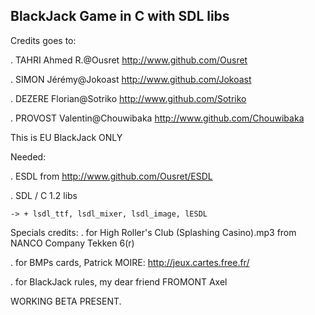 ﻿BlackJack Game in C with SDL libs
----------------------------------

Credits goes to:

. TAHRI Ahmed R.@Ousret http://www.github.com/Ousret

. SIMON Jérémy@Jokoast http://www.github.com/Jokoast

. DEZERE Florian@Sotriko http://www.github.com/Sotriko

. PROVOST Valentin@Chouwibaka http://www.github.com/Chouwibaka

This is EU BlackJack ONLY

Needed:

. ESDL from http://www.github.com/Ousret/ESDL

. SDL / C 1.2 libs

	-> + lsdl_ttf, lsdl_mixer, lsdl_image, lESDL

Specials credits:
. for High Roller's Club (Splashing Casino).mp3 from NANCO Company Tekken 6(r) 

. for BMPs cards, Patrick MOIRE: http://jeux.cartes.free.fr/

. for BlackJack rules, my dear friend FROMONT Axel


WORKING BETA PRESENT.
